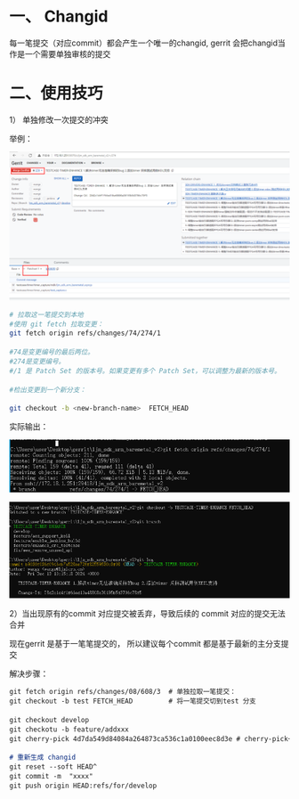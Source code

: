 



# 一、 Changid

每一笔提交（对应commit）都会产生一个唯一的changid, gerrit 会把changid当作是一个需要单独审核的提交

# 二、使用技巧

1） 单独修改一次提交的冲突

举例：

![img](gerrit使用技巧说明.assets/-17459804516793.assets)

```Bash
# 拉取这一笔提交到本地
#使用 git fetch 拉取变更：
git fetch origin refs/changes/74/274/1

#74是变更编号的最后两位。
#274是变更编号。
#/1 是 Patch Set 的版本号。如果变更有多个 Patch Set，可以调整为最新的版本号。

#检出变更到一个新分支：

git checkout -b <new-branch-name>  FETCH_HEAD
```

实际输出：

![img](gerrit使用技巧说明.assets/-17459804516761.assets)

![img](gerrit使用技巧说明.assets/-17459804516772.assets)

2）当出现原有的commit 对应提交被丢弃，导致后续的 commit 对应的提交无法合并

现在gerrit 是基于一笔笔提交的， 所以建议每个commit 都是基于最新的主分支提交

解决步骤：

```markdown
git fetch origin refs/changes/08/608/3  # 单独拉取一笔提交：
git checkout -b test FETCH_HEAD         # 将一笔提交切到test 分支

git checkout develop
git checkotu -b feature/addxxx
git cherry-pick 4d7da549d84084a264873ca536c1a0100eec8d3e # cherry-pick一个需要提交的commit : 

# 重新生成 changid
git reset --soft HEAD^
git commit -m  "xxxx"
git push origin HEAD:refs/for/develop
```